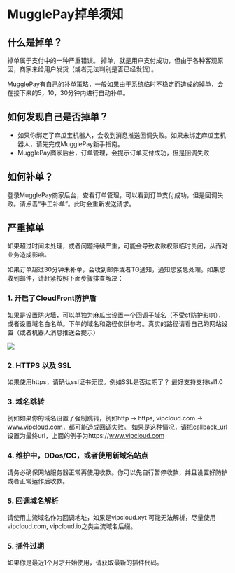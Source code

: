 # MugglePay掉单须知

## 什么是掉单？

掉单属于支付中的一种严重错误。 掉单，就是用户支付成功，但由于各种客观原因，商家未给用户发货（或者无法判别是否已经发货）。

MugglePay有自己的补单策略，一般如果由于系统临时不稳定而造成的掉单，会在接下来的5，10，30分钟内进行自动补单。


## 如何发现自己是否掉单？

 * 如果你绑定了麻瓜宝机器人，会收到消息推送回调失败。如果未绑定麻瓜宝机器人，请先完成MugglePay新手指南。
 * MugglePay商家后台，订单管理，会提示订单支付成功，但是回调失败
 
## 如何补单？

登录MugglePay商家后台，查看订单管理，可以看到订单支付成功，但是回调失败。请点击“手工补单”。此时会重新发送请求。

 
## 严重掉单

如果超过时间未处理，或者问题持续严重，可能会导致收款权限临时关闭，从而对业务造成影响。

如果订单超过30分钟未补单，会收到邮件或者TG通知，通知您紧急处理。如果您收到邮件，请赶紧按照下面步骤排查解决：



### 1. 开启了CloudFront防护盾

如果是设置防火墙，可以单独为麻瓜宝设置一个回调子域名（不受cf防护影响），或者设置域名白名单。下午的域名和路径仅供参考。真实的路径请看自己的网站设置（或者机器人消息推送会提示）

<img src="https://cdn.mugglepay.com/pay/instructions/callback.jpg" />


### 2. HTTPS 以及 SSL

如果使用https，请确认ssl证书无误。例如SSL是否过期了？
最好支持支持tsl1.0


### 3. 域名跳转

例如如果你的域名设置了强制跳转，例如http -> https, vipcloud.com -> www.vipcloud.com，都可能造成回调失败。
如果是这种情况，请把callback_url设置为最终url，上面的例子为https://www.vipcloud.com


### 4. 维护中，DDos/CC，或者使用新域名站点

请务必确保网站服务器正常再使用收款。你可以先自行暂停收款，并且设置好防护或者正常运作后收款。


### 5. 回调域名解析

请使用主流域名作为回调地址，如果是vipcloud.xyt 可能无法解析，尽量使用vipcloud.com, vipcloud.io之类主流域名后缀。

### 5. 插件过期

如果你是最近1个月才开始使用，请获取最新的插件代码。

